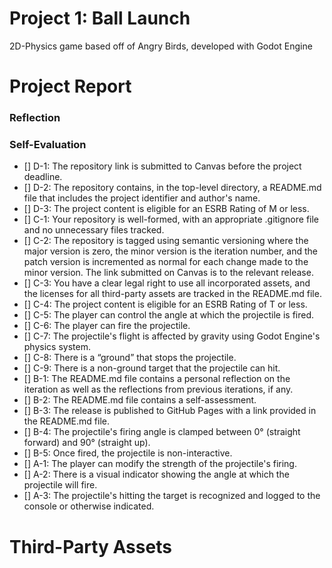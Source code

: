 # Project 1: Ball Launch #
2D-Physics game based off of Angry Birds, developed with Godot Engine

# Project Report #
### Reflection ###


### Self-Evaluation ###
- [] D-1: The repository link is submitted to Canvas before the project deadline.
- [] D-2: The repository contains, in the top-level directory, a README.md file that includes the project identifier and author's name.
- [] D-3: The project content is eligible for an ESRB Rating of M or less.
- [] C-1: Your repository is well-formed, with an appropriate .gitignore file and no unnecessary files tracked.
- [] C-2: The repository is tagged using semantic versioning where the major version is zero, the minor version is the iteration number, and the patch version is incremented as normal for each change made to the minor version. The link submitted on Canvas is to the relevant release.
- [] C-3: You have a clear legal right to use all incorporated assets, and the licenses for all third-party assets are tracked in the README.md file.
- [] C-4: The project content is eligible for an ESRB Rating of T or less.
- [] C-5: The player can control the angle at which the projectile is fired.
- [] C-6: The player can fire the projectile.
- [] C-7: The projectile's flight is affected by gravity using Godot Engine's physics system.
- [] C-8: There is a “ground” that stops the projectile.
- [] C-9: There is a non-ground target that the projectile can hit.
- [] B-1: The README.md file contains a personal reflection on the iteration as well as the reflections from previous iterations, if any.
- [] B-2: The README.md file contains a self-assessment.
- [] B-3: The release is published to GitHub Pages with a link provided in the README.md file.
- [] B-4: The projectile's firing angle is clamped between 0° (straight forward) and 90° (straight up).
- [] B-5: Once fired, the projectile is non-interactive.
- [] A-1: The player can modify the strength of the projectile's firing.
- [] A-2: There is a visual indicator showing the angle at which the projectile will fire.
- [] A-3: The projectile's hitting the target is recognized and logged to the console or otherwise indicated.

# Third-Party Assets #
